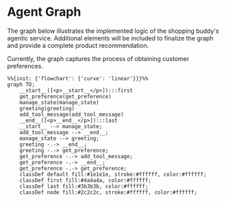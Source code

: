 # Agent Graph
The graph below illustrates the implemented logic of the shopping buddy's agentic service. Additional elements will be included to finalize the graph and provide a complete product recommendation.

Currently, the graph captures the process of obtaining customer preferences.

```mermaid
%%{init: {'flowchart': {'curve': 'linear'}}}%%
graph TD;
	__start__([<p>__start__</p>]):::first
	get_preference(get_preference)
	manage_state(manage_state)
	greeting(greeting)
	add_tool_message(add_tool_message)
	__end__([<p>__end__</p>]):::last
	__start__ --> manage_state;
	add_tool_message --> __end__;
	manage_state --> greeting;
	greeting -.-> __end__;
	greeting -.-> get_preference;
	get_preference -.-> add_tool_message;
	get_preference -.-> __end__;
	get_preference -.-> get_preference;
	classDef default fill:#1e1e1e, stroke:#ffffff, color:#ffffff;
    classDef first fill:#4a4a4a, color:#ffffff;
    classDef last fill:#3b3b3b, color:#ffffff;
    classDef node fill:#2c2c2c, stroke:#ffffff, color:#ffffff;
```
